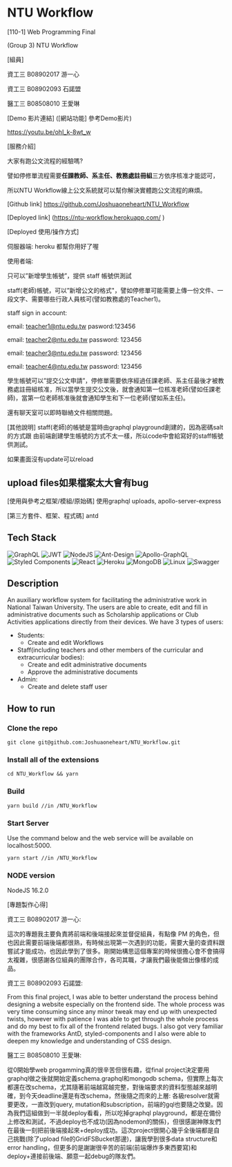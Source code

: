 # NTU Workflow

[110-1] Web Programming Final

(Group 3) NTU Workflow

[組員]

資工三 B08902017 游一心

資工三 B08902093 石諾盟

醫工三 B08508010 王愛琳

[Demo 影片連結] ([網站功能] 參考Demo影片)

https://youtu.be/ohI_k-8wt_w

[服務介紹]

大家有跑公文流程的經驗嗎?

譬如停修單流程需要**任課教師、系主任、教務處註冊組**三方依序核准才能認可，

所以NTU Workflow線上公文系統就可以幫你解決實體跑公文流程的麻煩。

[Github link]
https://github.com/Joshuaoneheart/NTU_Workflow

[Deployed link]
(https://ntu-workflow.herokuapp.com/
)

[Deployed 使用/操作方式]

伺服器端: heroku 都幫你用好了喔

使用者端:

只可以”新增學生帳號”，提供 staff 帳號供測試

staff(老師)帳號，可以”新增公文的格式"，譬如停修單可能需要上傳一份文件、一段文字、需要哪些行政人員核可(譬如教務處的Teacher1)。

staff sign in account:

email: teacher1@ntu.edu.tw pasword:123456

email: teacher2@ntu.edu.tw password: 123456

email: teacher3@ntu.edu.tw password: 123456

email: teacher4@ntu.edu.tw password: 123456

學生帳號可以”提交公文申請”，停修單需要依序經過任課老師、系主任最後才被教務處註冊組核准，所以當學生提交公文後，就會通知第一位核准老師(譬如任課老師)，當第一位老師核准後就會通知學生和下一位老師(譬如系主任)。

還有聊天室可以即時聯絡文件相關問題。

[其他說明]
staff(老師)的帳號是當時由graphql playground創建的，因為密碼salt的方式跟 由前端創建學生帳號的方式不太一樣，所以code中會給寫好的staff帳號供測試。

如果畫面沒有update可以reload

## upload files如果檔案太大會有bug

[使用與參考之框架/模組/原始碼]
使用graphql uploads, apollo-server-express

[第三方套件、框架、程式碼]
antd

## Tech Stack
![GraphQL](https://img.shields.io/badge/-GraphQL-E10098?style=for-the-badge&logo=graphql&logoColor=white)
![JWT](https://img.shields.io/badge/JWT-black?style=for-the-badge&logo=JSON%20web%20tokens)
![NodeJS](https://img.shields.io/badge/node.js-6DA55F?style=for-the-badge&logo=node.js&logoColor=white)
![Ant-Design](https://img.shields.io/badge/-AntDesign-%230170FE?style=for-the-badge&logo=ant-design&logoColor=white)
![Apollo-GraphQL](https://img.shields.io/badge/-ApolloGraphQL-311C87?style=for-the-badge&logo=apollo-graphql)
![Styled Components](https://img.shields.io/badge/styled--components-DB7093?style=for-the-badge&logo=styled-components&logoColor=white)
![React](https://img.shields.io/badge/react-%2320232a.svg?style=for-the-badge&logo=react&logoColor=%2361DAFB)
![Heroku](https://img.shields.io/badge/heroku-%23430098.svg?style=for-the-badge&logo=heroku&logoColor=white)
![MongoDB](https://img.shields.io/badge/MongoDB-%234ea94b.svg?style=for-the-badge&logo=mongodb&logoColor=white)
![Linux](https://img.shields.io/badge/Linux-FCC624?style=for-the-badge&logo=linux&logoColor=black)
![Swagger](https://img.shields.io/badge/-Swagger-%23Clojure?style=for-the-badge&logo=swagger&logoColor=white)

## Description
An auxiliary workflow system for facilitating the administrative work in National Taiwan University.
The users are able to create, edit and fill in administrative documents such as Scholarship applications or Club Activities applications directly from their devices.
We have 3 types of users:
*    Students:
		* Create and edit Workflows
* Staff(including teachers and other members of the curricular and extracurricular bodies):
	* Create and edit administrative documents
	* Approve the administrative documents
* Admin:
	* Create and delete staff user

## How to run

### Clone the repo
```
git clone git@github.com:Joshuaoneheart/NTU_Workflow.git
```

### Install all of the extensions
```
cd NTU_Workflow && yarn
```
### Build
```
yarn build //in /NTU_Workflow
```
### Start Server
Use the command below and the web service will be available on localhost:5000.
```
yarn start //in /NTU_Workflow
```

### NODE version
NodeJS 16.2.0

[專題製作心得]

資工三 B08902017 游一心: 

這次的專題我主要負責將前端和後端接起來並督促組員，有點像 PM 的角色，但也因此需要前端後端都很熟，有時候出現第一次遇到的功能，需要大量的查資料跟嘗試才能成功，也因此學到了很多。剛開始構思這個專案的時候很擔心會不會搞得太複雜，很感謝各位組員的團隊合作，各司其職，才讓我們最後能做出像樣的成品。

資工三 B08902093 石諾盟: 

From this final project, I was able to better understand the process behind designing a website especially on the frontend side. The whole process was very time consuming since any minor tweak may end up with unexpected twists, however with patience I was able to get through the whole process and do my best to fix all of the frontend related bugs. I also got very familiar with the frameworks AntD, styled-components and I also were able to deepen my knowledge and understanding of CSS design.

醫工三 B08508010 王愛琳:

從0開始學web progamming真的很辛苦但很有趣，從final project決定要用graphql做之後就開始定義schema.graphql和mongodb schema，但實際上每次都還在改schema，尤其隨著前端越寫越完整，對後端要求的資料型態越來越明確，到今天deadline還是有改schema，然後隨之而來的上層: 各級resolver就需要更改，一直改到query, mutation和subscription，前端的gql也要隨之改變。因為我們這組做到一半就deploy看看，所以吃掉graphql playground，都是在備份上修改和測試，不過deploy也不成功(因為nodemon的關係)，但很感謝神隊友們在最後一刻把前後端接起來+deploy成功。這次project很開心幾乎全後端都是自己挑戰(除了upload file的GridFSBucket那邊)，讓我學到很多data structure和error handling，但更多的是謝謝很辛苦的前端(前端爆炸多東西要寫)和deploy+連接前後端、願意一起debug的隊友們。
